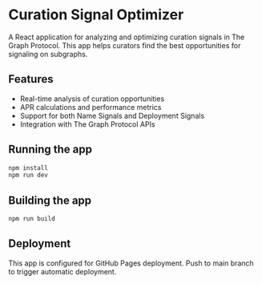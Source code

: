 # Curation Signal Optimizer

A React application for analyzing and optimizing curation signals in The Graph Protocol. This app helps curators find the best opportunities for signaling on subgraphs.

## Features

- Real-time analysis of curation opportunities
- APR calculations and performance metrics
- Support for both Name Signals and Deployment Signals
- Integration with The Graph Protocol APIs

## Running the app

```bash
npm install
npm run dev
```

## Building the app

```bash
npm run build
```

## Deployment

This app is configured for GitHub Pages deployment. Push to main branch to trigger automatic deployment.